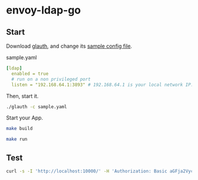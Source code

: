 # envoy-ldap-go

## Start

Download [glauth](https://github.com/glauth/glauth/releases), and change its [sample config file](https://github.com/glauth/glauth/blob/master/v2/sample-simple.cfg). 

sample.yaml

```yaml
[ldap]
  enabled = true
  # run on a non privileged port
  listen = "192.168.64.1:3893" # 192.168.64.1 is your local network IP. Please synchronize it with the envoy.yaml file.
```

Then, start it.

```bash
./glauth -c sample.yaml
```

Start your App.

```bash
make build
```

```bash
make run 
```

## Test

```bash
curl -s -I 'http://localhost:10000/' -H 'Authorization: Basic aGFja2Vyczpkb2dvb2Q=' # generated by `echo -n "hackers:dogood" | base64`
```

